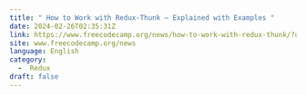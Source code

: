 ```yaml
---
title: " How to Work with Redux-Thunk – Explained with Examples "
date: 2024-02-26T02:35:31Z
link: https://www.freecodecamp.org/news/how-to-work-with-redux-thunk/?utm_medium=RSS&utm_source=news.12bit.vn
site: www.freecodecamp.org/news
language: English
category:
  -  Redux 
draft: false
---
```


